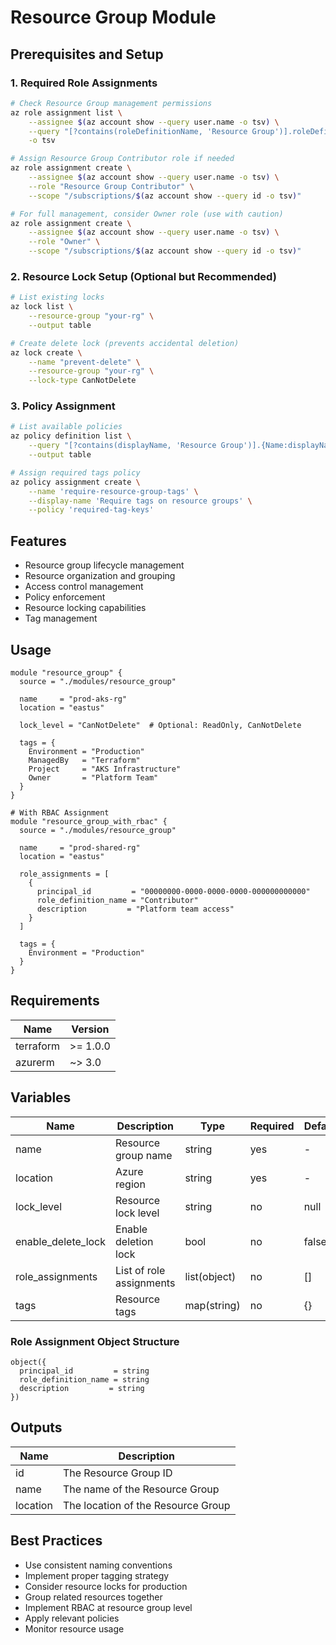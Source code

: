 # Resource Group Module

## Prerequisites and Setup

### 1. Required Role Assignments
```bash
# Check Resource Group management permissions
az role assignment list \
    --assignee $(az account show --query user.name -o tsv) \
    --query "[?contains(roleDefinitionName, 'Resource Group')].roleDefinitionName" \
    -o tsv

# Assign Resource Group Contributor role if needed
az role assignment create \
    --assignee $(az account show --query user.name -o tsv) \
    --role "Resource Group Contributor" \
    --scope "/subscriptions/$(az account show --query id -o tsv)"

# For full management, consider Owner role (use with caution)
az role assignment create \
    --assignee $(az account show --query user.name -o tsv) \
    --role "Owner" \
    --scope "/subscriptions/$(az account show --query id -o tsv)"
```

### 2. Resource Lock Setup (Optional but Recommended)
```bash
# List existing locks
az lock list \
    --resource-group "your-rg" \
    --output table

# Create delete lock (prevents accidental deletion)
az lock create \
    --name "prevent-delete" \
    --resource-group "your-rg" \
    --lock-type CanNotDelete
```

### 3. Policy Assignment
```bash
# List available policies
az policy definition list \
    --query "[?contains(displayName, 'Resource Group')].{Name:displayName, Description:description}" \
    --output table

# Assign required tags policy
az policy assignment create \
    --name 'require-resource-group-tags' \
    --display-name 'Require tags on resource groups' \
    --policy 'required-tag-keys'
```

## Features
- Resource group lifecycle management
- Resource organization and grouping
- Access control management
- Policy enforcement
- Resource locking capabilities
- Tag management

## Usage
```hcl
module "resource_group" {
  source = "./modules/resource_group"
  
  name     = "prod-aks-rg"
  location = "eastus"
  
  lock_level = "CanNotDelete"  # Optional: ReadOnly, CanNotDelete
  
  tags = {
    Environment = "Production"
    ManagedBy   = "Terraform"
    Project     = "AKS Infrastructure"
    Owner       = "Platform Team"
  }
}

# With RBAC Assignment
module "resource_group_with_rbac" {
  source = "./modules/resource_group"

  name     = "prod-shared-rg"
  location = "eastus"
  
  role_assignments = [
    {
      principal_id         = "00000000-0000-0000-0000-000000000000"
      role_definition_name = "Contributor"
      description         = "Platform team access"
    }
  ]

  tags = {
    Environment = "Production"
  }
}
```

## Requirements

| Name | Version |
|------|---------|
| terraform | >= 1.0.0 |
| azurerm | ~> 3.0 |

## Variables

| Name | Description | Type | Required | Default |
|------|-------------|------|----------|---------|
| name | Resource group name | string | yes | - |
| location | Azure region | string | yes | - |
| lock_level | Resource lock level | string | no | null |
| enable_delete_lock | Enable deletion lock | bool | no | false |
| role_assignments | List of role assignments | list(object) | no | [] |
| tags | Resource tags | map(string) | no | {} |

### Role Assignment Object Structure

```hcl
object({
  principal_id         = string
  role_definition_name = string
  description         = string
})
```

## Outputs

| Name | Description |
|------|-------------|
| id | The Resource Group ID |
| name | The name of the Resource Group |
| location | The location of the Resource Group |

## Best Practices
- Use consistent naming conventions
- Implement proper tagging strategy
- Consider resource locks for production
- Group related resources together
- Implement RBAC at resource group level
- Apply relevant policies
- Monitor resource usage